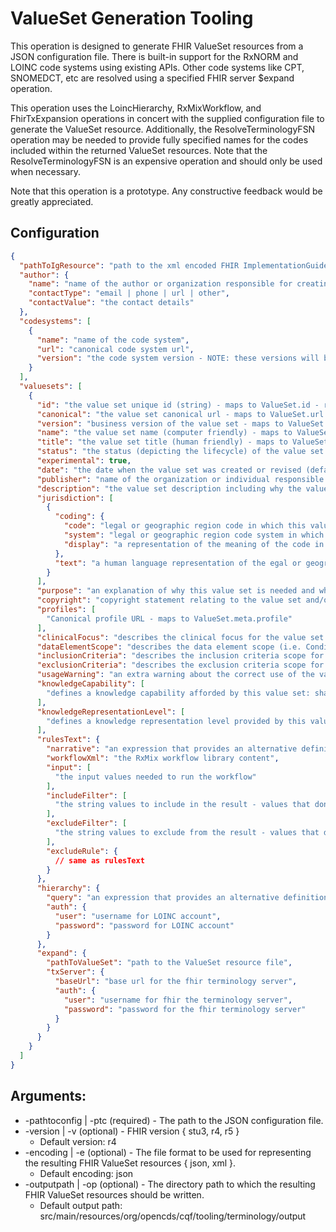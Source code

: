 # ValueSet Generation Tooling

This operation is designed to generate FHIR ValueSet resources from a JSON configuration file. There is built-in
support for the RxNORM and LOINC code systems using existing APIs. Other code systems like CPT, SNOMEDCT, etc are 
resolved using a specified FHIR server $expand operation.

This operation uses the LoincHierarchy, RxMixWorkflow, and FhirTxExpansion operations in concert with the supplied 
configuration file to generate the ValueSet resource. Additionally, the ResolveTerminologyFSN operation may be needed 
to provide fully specified names for the codes included within the returned ValueSet resources. Note that the 
ResolveTerminologyFSN is an expensive operation and should only be used when necessary.

Note that this operation is a prototype. Any constructive feedback would be greatly appreciated.

## Configuration

```json
{
  "pathToIgResource": "path to the xml encoded FHIR ImplementationGuide resource within the IG",
  "author": {
    "name": "name of the author or organization responsible for creating the set of ValueSet resources",
    "contactType": "email | phone | url | other",
    "contactValue": "the contact details"
  },
  "codesystems": [
    {
      "name": "name of the code system",
      "url": "canonical code system url",
      "version": "the code system version - NOTE: these versions will be used for rulesText (RxNorm) and hierarchy (LOINC) value set generation, but no validation will be performed - use with caution. By default, the latest version will be used for the rulesText (RxNorm) and hierarchy (LOINC) code systems"
    }
  ],
  "valuesets": [
    {
      "id": "the value set unique id (string) - maps to ValueSet.id - required",
      "canonical": "the value set canonical url - maps to ValueSet.url - required",
      "version": "business version of the value set - maps to ValueSet.version",
      "name": "the value set name (computer friendly) - maps to ValueSet.name",
      "title": "the value set title (human friendly) - maps to ValueSet.title",
      "status": "the status (depicting the lifecycle) of the value set: draft | active | retired | unknown (default is draft) - maps to ValueSet.status",
      "experimental": true,
      "date": "the date when the value set was created or revised (default value is today) - maps to ValueSet.date",
      "publisher": "name of the organization or individual responsible for creating the value set - maps to ValueSet.publisher",
      "description": "the value set description including why the value set was built, comments about misuse, instructions for clinical use and interpretation, literature references, examples from the paper world, etc - maps to ValueSet.description",
      "jurisdiction": [
        {
          "coding": {
            "code": "legal or geographic region code in which this value set is intended to be used - maps to ValueSet.jurisdiction.coding.code",
            "system": "legal or geographic region code system in which this value set is intended to be used - maps to ValueSet.jurisdiction.coding.system",
            "display": "a representation of the meaning of the code in the system - maps to ValueSet.jurisdiction.coding.display"
          },
          "text": "a human language representation of the egal or geographic region in which this value set is intended to be used - maps to ValueSet.jurisdiction.text"
        }
      ],
      "purpose": "an explanation of why this value set is needed and why it has been designed as it has - maps to ValueSet.purpose",
      "copyright": "copyright statement relating to the value set and/or its contents - maps to ValueSet.copyright",
      "profiles": [
        "Canonical profile URL - maps to ValueSet.meta.profile"
      ],
      "clinicalFocus": "describes the clinical focus for the value set - maps to ValueSet.extension(http://fhir.org/guides/cdc/opioid-cds/StructureDefinition/cdc-valueset-clinical-focus)",
      "dataElementScope": "describes the data element scope (i.e. Condition, Medication, etc) for the value set - maps to ValueSet.extension(http://fhir.org/guides/cdc/opioid-cds/StructureDefinition/cdc-valueset-dataelement-scope)",
      "inclusionCriteria": "describes the inclusion criteria scope for the value set - maps to ValueSet.extension(http://fhir.org/guides/cdc/opioid-cds/StructureDefinition/cdc-valueset-inclusion-criteria)",
      "exclusionCriteria": "describes the exclusion criteria scope for the value set - maps to ValueSet.extension(http://fhir.org/guides/cdc/opioid-cds/StructureDefinition/cdc-valueset-exclusion-criteria)",
      "usageWarning": "an extra warning about the correct use of the value set - maps to ValueSet.extension(http://hl7.org/fhir/uv/cpg/StructureDefinition/cpg-usageWarning)",
      "knowledgeCapability": [
        "defines a knowledge capability afforded by this value set: shareable | computable | publishable | executable - maps to ValueSet.extension(http://hl7.org/fhir/uv/cpg/StructureDefinition/cpg-knowledgeCapability)"
      ],
      "knowledgeRepresentationLevel": [
        "defines a knowledge representation level provided by this value set: narrative | semi-structured | structured | executable - maps to ValueSet.extension(http://hl7.org/fhir/uv/cpg/StructureDefinition/cpg-knowledgeRepresentationLevel)"
      ],
      "rulesText": {
        "narrative": "an expression that provides an alternative definition of the content of the value set in some form that is not computable - e.g instructions that could only be followed by a human - maps to ValueSet.extension(http://hl7.org/fhir/StructureDefinition/valueset-rules-text)",
        "workflowXml": "the RxMix workflow library content",
        "input": [
          "the input values needed to run the workflow"
        ],
        "includeFilter": [
          "the string values to include in the result - values that don't match will be excluded"
        ],
        "excludeFilter": [
          "the string values to exclude from the result - values that don't match will be included"
        ],
        "excludeRule": {
          // same as rulesText
        }
      },
      "hierarchy": {
        "query": "an expression that provides an alternative definition of the content of the value set in some form that is not computable - e.g instructions that could only be followed by a human - not currently mapped to ValueSet",
        "auth": {
          "user": "username for LOINC account",
          "password": "password for LOINC account"
        }
      },
      "expand": {
        "pathToValueSet": "path to the ValueSet resource file",
        "txServer": {
          "baseUrl": "base url for the fhir terminology server",
          "auth": {
            "user": "username for fhir the terminology server",
            "password": "password for the fhir terminology server"
          }
        }
      }
    }
  ]
}
```

## Arguments:
- -pathtoconfig | -ptc (required) - The path to the JSON configuration file.
- -version | -v (optional) - FHIR version { stu3, r4, r5 }
    - Default version: r4
- -encoding | -e (optional) - The file format to be used for representing the resulting FHIR ValueSet resources { json, xml }.
    - Default encoding: json
- -outputpath | -op (optional) - The directory path to which the resulting FHIR ValueSet resources should be written.
    - Default output path: src/main/resources/org/opencds/cqf/tooling/terminology/output